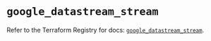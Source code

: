 # `google_datastream_stream`

Refer to the Terraform Registry for docs: [`google_datastream_stream`](https://registry.terraform.io/providers/hashicorp/google-beta/6.1.0/docs/resources/google_datastream_stream).
